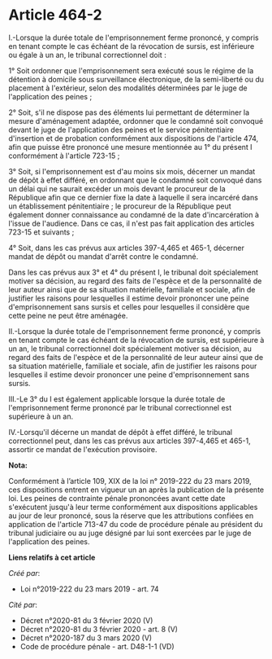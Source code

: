 # Article 464-2

I.-Lorsque la durée totale de l'emprisonnement ferme prononcé, y compris en tenant compte le cas échéant de la révocation de
sursis, est inférieure ou égale à un an, le tribunal correctionnel doit :

1° Soit ordonner que l'emprisonnement sera exécuté sous le régime de la détention à domicile sous surveillance électronique,
de la semi-liberté ou du placement à l'extérieur, selon des modalités déterminées par le juge de l'application des peines ;

2° Soit, s'il ne dispose pas des éléments lui permettant de déterminer la mesure d'aménagement adaptée, ordonner que le
condamné soit convoqué devant le juge de l'application des peines et le service pénitentiaire d'insertion et de probation
conformément aux dispositions de l'article 474, afin que puisse être prononcé une mesure mentionnée au 1° du présent I
conformément à l'article 723-15 ;

3° Soit, si l'emprisonnement est d'au moins six mois, décerner un mandat de dépôt à effet différé, en ordonnant que le
condamné soit convoqué dans un délai qui ne saurait excéder un mois devant le procureur de la République afin que ce dernier
fixe la date à laquelle il sera incarcéré dans un établissement pénitentiaire ; le procureur de la République peut également
donner connaissance au condamné de la date d'incarcération à l'issue de l'audience. Dans ce cas, il n'est pas fait
application des articles 723-15 et suivants ;

4° Soit, dans les cas prévus aux articles 397-4,465 et 465-1, décerner mandat de dépôt ou mandat d'arrêt contre le condamné.

Dans les cas prévus aux 3° et 4° du présent I, le tribunal doit spécialement motiver sa décision, au regard des faits de
l'espèce et de la personnalité de leur auteur ainsi que de sa situation matérielle, familiale et sociale, afin de justifier
les raisons pour lesquelles il estime devoir prononcer une peine d'emprisonnement sans sursis et celles pour lesquelles il
considère que cette peine ne peut être aménagée.

II.-Lorsque la durée totale de l'emprisonnement ferme prononcé, y compris en tenant compte le cas échéant de la révocation de
sursis, est supérieure à un an, le tribunal correctionnel doit spécialement motiver sa décision, au regard des faits de
l'espèce et de la personnalité de leur auteur ainsi que de sa situation matérielle, familiale et sociale, afin de justifier
les raisons pour lesquelles il estime devoir prononcer une peine d'emprisonnement sans sursis.

III.-Le 3° du I est également applicable lorsque la durée totale de l'emprisonnement ferme prononcé par le tribunal
correctionnel est supérieure à un an.

IV.-Lorsqu'il décerne un mandat de dépôt à effet différé, le tribunal correctionnel peut, dans les cas prévus aux articles
397-4,465 et 465-1, assortir ce mandat de l'exécution provisoire.

**Nota:**

Conformément à l’article 109, XIX de la loi n° 2019-222 du 23 mars 2019, ces dispositions entrent en vigueur un an après la
publication de la présente loi. Les peines de contrainte pénale prononcées avant cette date s'exécutent jusqu'à leur terme
conformément aux dispositions applicables au jour de leur prononcé, sous la réserve que les attributions confiées en
application de l'article 713-47 du code de procédure pénale au président du tribunal judiciaire ou au juge désigné par lui
sont exercées par le juge de l'application des peines.

**Liens relatifs à cet article**

_Créé par_:

  - Loi n°2019-222 du 23 mars 2019 - art. 74

_Cité par_:

  - Décret n°2020-81 du 3 février 2020 (V)
  - Décret n°2020-81 du 3 février 2020 - art. 8 (V)
  - Décret n°2020-187 du 3 mars 2020 (V)
  - Code de procédure pénale - art. D48-1-1 (VD)

